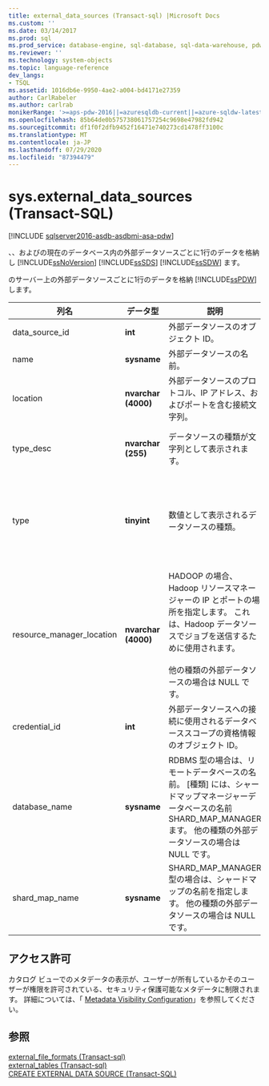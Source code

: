 ```yaml
---
title: external_data_sources (Transact-sql) |Microsoft Docs
ms.custom: ''
ms.date: 03/14/2017
ms.prod: sql
ms.prod_service: database-engine, sql-database, sql-data-warehouse, pdw
ms.reviewer: ''
ms.technology: system-objects
ms.topic: language-reference
dev_langs:
- TSQL
ms.assetid: 1016db6e-9950-4ae2-a004-bd4171e27359
author: CarlRabeler
ms.author: carlrab
monikerRange: '>=aps-pdw-2016||=azuresqldb-current||=azure-sqldw-latest||>=sql-server-2016||=sqlallproducts-allversions||>=sql-server-linux-2017||=azuresqldb-mi-current'
ms.openlocfilehash: 85b64de0b575738061757254c9698e47982fd942
ms.sourcegitcommit: df1f0f2dfb9452f16471e740273cd1478ff3100c
ms.translationtype: MT
ms.contentlocale: ja-JP
ms.lasthandoff: 07/29/2020
ms.locfileid: "87394479"
---
```

# <a name="sysexternal_data_sources-transact-sql"></a>sys.external_data_sources (Transact-SQL)

[!INCLUDE [sqlserver2016-asdb-asdbmi-asa-pdw](../../includes/applies-to-version/sqlserver2016-asdb-asdbmi-asa-pdw.md)]

  、、およびの現在のデータベース内の外部データソースごとに1行のデータを格納し [!INCLUDE[ssNoVersion](../../includes/ssnoversion-md.md)] [!INCLUDE[ssSDS](../../includes/sssds-md.md)] [!INCLUDE[ssSDW](../../includes/sssdw-md.md)] ます。  
  
 のサーバー上の外部データソースごとに1行のデータを格納 [!INCLUDE[ssPDW](../../includes/sspdw-md.md)] します。  
  
|列名|データ型|説明|Range|  
|-----------------|---------------|-----------------|-----------|  
|data_source_id|**int**|外部データソースのオブジェクト ID。||  
|name|**sysname**|外部データソースの名前。||  
|location|**nvarchar (4000)**|外部データソースのプロトコル、IP アドレス、およびポートを含む接続文字列。||  
|type_desc|**nvarchar (255)**|データソースの種類が文字列として表示されます。|HADOOP、RDBMS、SHARD_MAP_MANAGER、Remotedataアーカイブ Typeextdatasource|  
|type|**tinyint**|数値として表示されるデータソースの種類。|0-HADOOP<br /><br /> 1-RDBMS<br /><br /> 2-SHARD_MAP_MANAGER<br /><br /> 3-Remotedataアーカイブ Typeextdatasource|  
|resource_manager_location|**nvarchar (4000)**|HADOOP の場合、Hadoop リソースマネージャーの IP とポートの場所を指定します。 これは、Hadoop データソースでジョブを送信するために使用されます。<br /><br /> 他の種類の外部データソースの場合は NULL です。||  
|credential_id|**int**|外部データソースへの接続に使用されるデータベーススコープの資格情報のオブジェクト ID。||  
|database_name|**sysname**|RDBMS 型の場合は、リモートデータベースの名前。 [種類] には、シャードマップマネージャーデータベースの名前 SHARD_MAP_MANAGER ます。 他の種類の外部データソースの場合は NULL です。||  
|shard_map_name|**sysname**|SHARD_MAP_MANAGER 型の場合は、シャードマップの名前を指定します。 他の種類の外部データソースの場合は NULL です。||  
  
## <a name="permissions"></a>アクセス許可  
 カタログ ビューでのメタデータの表示が、ユーザーが所有しているかそのユーザーが権限を許可されている、セキュリティ保護可能なメタデータに制限されます。 詳細については、「 [Metadata Visibility Configuration](../../relational-databases/security/metadata-visibility-configuration.md)」を参照してください。  
  
## <a name="see-also"></a>参照  
 [external_file_formats &#40;Transact-sql&#41;](../../relational-databases/system-catalog-views/sys-external-file-formats-transact-sql.md)   
 [external_tables &#40;Transact-sql&#41;](../../relational-databases/system-catalog-views/sys-external-tables-transact-sql.md)   
 [CREATE EXTERNAL DATA SOURCE &#40;Transact-SQL&#41;](../../t-sql/statements/create-external-data-source-transact-sql.md)  
  
  
